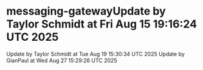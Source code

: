 # messaging-gatewayUpdate by Taylor Schmidt at Fri Aug 15 19:16:24 UTC 2025
Update by Taylor Schmidt at Tue Aug 19 15:30:34 UTC 2025
Update by GianPaul at Wed Aug 27 15:29:26 UTC 2025
